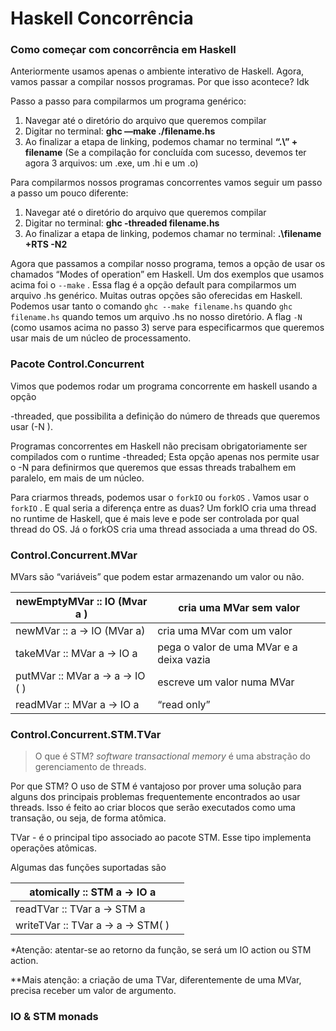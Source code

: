 # Haskell Concorrência

### Como começar com concorrência em Haskell

Anteriormente usamos apenas o ambiente interativo de Haskell. Agora, vamos passar a compilar nossos programas. Por que isso acontece?  Idk

Passo a passo para compilarmos um programa genérico:

1. Navegar até o diretório do arquivo que queremos compilar
2. Digitar no terminal: **ghc —make ./filename.hs**
3. Ao finalizar a etapa de linking, podemos chamar no terminal **“.\” + filename** (Se a compilação for concluída com sucesso, devemos ter agora 3 arquivos: um .exe, um .hi e um .o)

Para compilarmos nossos programas concorrentes vamos seguir um passo a passo um pouco diferente:

1. Navegar até o diretório do arquivo que queremos compilar
2. Digitar no terminal: **ghc -threaded filename.hs**
3. Ao finalizar a etapa de linking, podemos chamar no terminal: **.\filename +RTS -N2**

Agora que passamos a compilar nosso programa, temos a opção de usar os chamados “Modes of operation” em Haskell. Um dos exemplos que usamos acima foi o `--make` . Essa flag é a opção default para compilarmos um arquivo .hs genérico. Muitas outras opções são oferecidas em Haskell. Podemos usar tanto o comando `ghc --make filename.hs` quando `ghc filename.hs`  quando temos um arquivo .hs no nosso diretório. A flag `-N` (como usamos acima no passo 3) serve para especificarmos que queremos usar mais de um núcleo de processamento. 

### Pacote Control.Concurrent

Vimos que podemos rodar um programa concorrente em haskell usando a opção 

-threaded, que possibilita a definição do número de threads que queremos usar (-N <x>). 

Programas concorrentes em Haskell não precisam obrigatoriamente ser compilados com o runtime -threaded; Esta opção apenas nos permite usar o -N para definirmos que queremos que essas threads trabalhem em paralelo, em mais de um núcleo. 

Para criarmos threads, podemos usar o `forkIO` ou `forkOS` . Vamos usar o `forkIO` . E qual seria a diferença entre as duas? Um forkIO cria uma thread no runtime de Haskell, que é mais leve e pode ser controlada por qual thread do OS. Já o forkOS cria uma thread associada a uma thread do OS.

### Control.Concurrent.MVar

MVars são “variáveis” que podem estar armazenando um valor ou não. 

| newEmptyMVar :: IO (Mvar a ) | cria uma MVar sem valor |
| --- | --- |
| newMVar :: a → IO (MVar a) | cria uma MVar com um valor |
| takeMVar :: MVar a → IO a | pega o valor de uma MVar e  a deixa vazia |
| putMVar :: MVar a → a → IO ( ) | escreve um valor numa MVar |
| readMVar :: MVar a → IO a | “read only” |

### Control.Concurrent.STM.TVar

> O que é STM? *software transactional memory* é uma abstração do gerenciamento de threads.
> 

Por que STM? O uso de STM é vantajoso por prover uma solução para alguns dos principais problemas frequentemente encontrados ao usar threads. Isso é feito ao criar blocos que serão executados como uma transação, ou seja, de forma atômica. 

TVar - é o principal tipo associado ao pacote STM. Esse tipo implementa operações atômicas.

Algumas das funções suportadas são

| atomically :: STM a → IO a |  |
| --- | --- |
| readTVar :: TVar a → STM a |  |
| writeTVar :: TVar a → a → STM( ) |  |

*Atenção: atentar-se ao retorno da função, se será um IO action ou STM action.

**Mais atenção: a criação de uma TVar, diferentemente de uma MVar, precisa receber um valor de argumento. 

### IO & STM monads